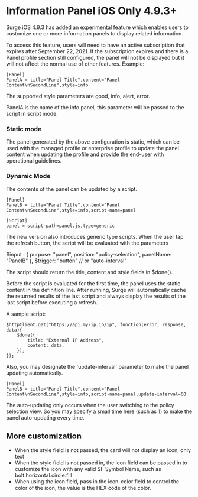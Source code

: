 Information Panel iOS Only 4.9.3+
=================================

Surge iOS 4.9.3 has added an experimental feature which enables users to customize one or more information panels to display related information.

To access this feature, users will need to have an active subscription that expires after September 22, 2021. If the subscription expires and there is a Panel profile section still configured, the panel will not be displayed but it will not affect the normal use of other features. Example:

    [Panel]
    PanelA = title="Panel Title",content="Panel Content\nSecondLine",style=info
    

The supported style parameters are good, info, alert, error.

PanelA is the name of the info panel, this parameter will be passed to the script in script mode.

### Static mode

The panel generated by the above configuration is static, which can be used with the managed profile or enterprise profile to update the panel content when updating the profile and provide the end-user with operational guidelines.

### Dynamic Mode

The contents of the panel can be updated by a script.

    [Panel]
    PanelB = title="Panel Title",content="Panel Content\nSecondLine",style=info,script-name=panel
    
    [Script]
    panel = script-path=panel.js,type=generic
    

The new version also introduces generic type scripts. When the user tap the refresh button, the script will be evaluated with the parameters

$input : { purpose: "panel", position: "policy-selection", panelName: "PanelB" }, $trigger: "button" // or "auto-interval"

The script should return the title, content and style fields in $done().

Before the script is evaluated for the first time, the panel uses the static content in the definition line. After running, Surge will automatically cache the returned results of the last script and always display the results of the last script before executing a refresh.

A sample script:

    $httpClient.get("https://api.my-ip.io/ip", function(error, response, data){
        $done({
            title: "External IP Address",
            content: data,
        });
    });
    

Also, you may designate the 'update-interval' parameter to make the panel updating automatically.

    [Panel]
    PanelB = title="Panel Title",content="Panel Content\nSecondLine",style=info,script-name=panel,update-interval=60
    

The auto-updating only occurs when the user switching to the policy selection view. So you may specify a small time here (such as 1) to make the panel auto-updating every time.

More customization
------------------

*   When the style field is not passed, the card will not display an icon, only text
*   When the style field is not passed in, the icon field can be passed in to customize the icon with any valid SF Symbol Name, such as bolt.horizontal.circle.fill
*   When using the icon field, pass in the icon-color field to control the color of the icon, the value is the HEX code of the color.